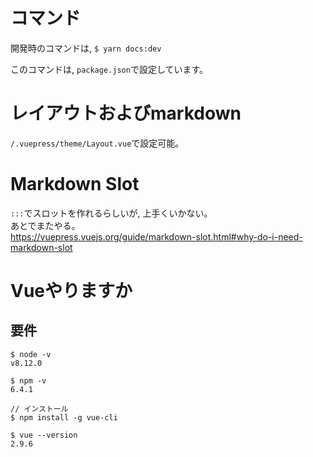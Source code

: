 # コマンド
開発時のコマンドは, 
`$ yarn docs:dev`

このコマンドは, `package.json`で設定しています。

# レイアウトおよびmarkdown
`/.vuepress/theme/Layout.vue`で設定可能。  

# Markdown Slot
`:::`でスロットを作れるらしいが, 上手くいかない。  
あとでまたやる。  
https://vuepress.vuejs.org/guide/markdown-slot.html#why-do-i-need-markdown-slot

# Vueやりますか
## 要件
```
$ node -v
v8.12.0

$ npm -v  
6.4.1

// インストール
$ npm install -g vue-cli

$ vue --version
2.9.6
```
